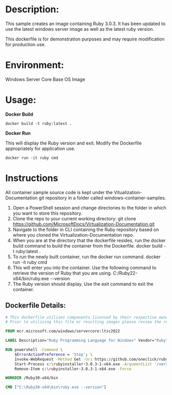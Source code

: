 # Description:

This sample creates an image containing Ruby 3.0.3. It has been updated to use the latest windows server image as well as the latest ruby version.

This dockerfile is for demonstration purposes and may require modification for production use.

# Environment:

Windows Server Core Base OS Image

# Usage:

**Docker Build**

```
docker build -t ruby:latest .
```

**Docker Run**

This will display the Ruby version and exit. Modify the Dockerfile appropriately for application use.

```
docker run -it ruby cmd
```
# Instructions
All container sample source code is kept under the Vitualization-Documentation git repository in a folder called windows-container-samples.
1. Open a PowerShell session and change directories to the folder in which you want to store this repository. 
2. Clone the repo to your current working directory:
    git clone https://github.com/MicrosoftDocs/Virtualization-Documentation.git
3. Navigate to the folder in CLI containing the Ruby repository based on where you cloned the Virtualization-Documentation repo.
4. When you are at the directory that the dockerfile resides, run the docker build command to build the container from the Dockerfile.
    docker build -t ruby:latest .
5. To run the newly built container, run the docker run command.
    docker run -it ruby cmd
6. This will enter you into the container. Use the following command to retrieve the version of Ruby that you are using.
    C:/Ruby22-x64/bin/ruby.exe --version
7. The Ruby version should display. Use the exit command to exit the container.

## Dockerfile Details:
```Dockerfile
# This dockerfile utilizes components licensed by their respective owners/authors.
# Prior to utilizing this file or resulting images please review the respective licenses at: https://www.ruby-lang.org/en/about/license.txt

FROM mcr.microsoft.com/windows/servercore:ltsc2022

LABEL Description="Ruby Programming Language for Windows" Vendor="Ruby" Version="3.0.3-x64"

RUN powershell -Command \
	$ErrorActionPreference = 'Stop'; \
	Invoke-WebRequest -Method Get -Uri https://github.com/oneclick/rubyinstaller2/releases/download/RubyInstaller-3.0.3-1/rubyinstaller-3.0.3-1-x64.exe -OutFile c:\rubyinstaller-3.0.3-1-x64.exe ; \
	Start-Process c:\rubyinstaller-3.0.3-1-x64.exe -ArgumentList '/verysilent' -Wait ; \
	Remove-Item c:\rubyinstaller-3.0.3-1-x64.exe -Force

WORKDIR /Ruby30-x64/bin

CMD ["C:\Ruby30-x64\bin\ruby.exe --version"]
